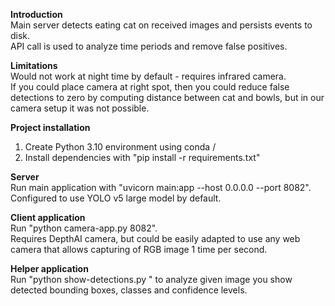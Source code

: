 **Introduction** <br>
Main server detects eating cat on received images and persists events to disk. <br>
API call is used to analyze time periods and remove false positives.

**Limitations** <br>
Would not work at night time by default - requires infrared camera.  <br>
If you could place camera at right spot, then you could reduce false detections to zero by computing distance between cat and bowls, but in our camera setup it was not possible.

**Project installation** <br>
1. Create Python 3.10 environment using conda / <your favorite tool>
2. Install dependencies with "pip install -r requirements.txt"

**Server** <br>
Run main application with "uvicorn main:app --host 0.0.0.0 --port 8082". <br>
Configured to use YOLO v5 large model by default.

**Client application** <br>
Run "python camera-app.py <server ip> 8082". <br>
Requires DepthAI camera, but could be easily adapted to use any web camera that allows capturing of RGB image 1 time per second.

**Helper application** <br>
Run "python show-detections.py <image path>" to analyze given image you show detected bounding boxes, classes and confidence levels. 

